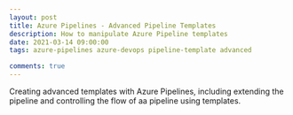 ```yaml
---
layout: post
title: Azure Pipelines - Advanced Pipeline Templates
description: How to manipulate Azure Pipeline templates
date: 2021-03-14 09:00:00
tags: azure-pipelines azure-devops pipeline-template advanced

comments: true
---
```


Creating advanced templates with Azure Pipelines, including extending the pipeline and controlling the flow of aa pipeline using templates.